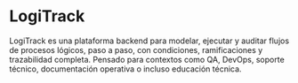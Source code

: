 # LogiTrack
LogiTrack es una plataforma backend para modelar, ejecutar y auditar flujos de procesos lógicos, paso a paso, con condiciones, ramificaciones y trazabilidad completa. Pensado para contextos como QA, DevOps, soporte técnico, documentación operativa o incluso educación técnica.
